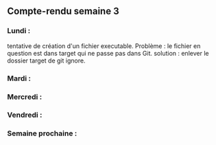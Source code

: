 ## Compte-rendu semaine 3

### Lundi :

tentative de création d'un fichier executable. Problème : le fichier en question est dans target qui ne passe pas dans Git. solution : enlever le dossier target de git ignore.

### Mardi :

### Mercredi :

### Vendredi :

### Semaine prochaine :

